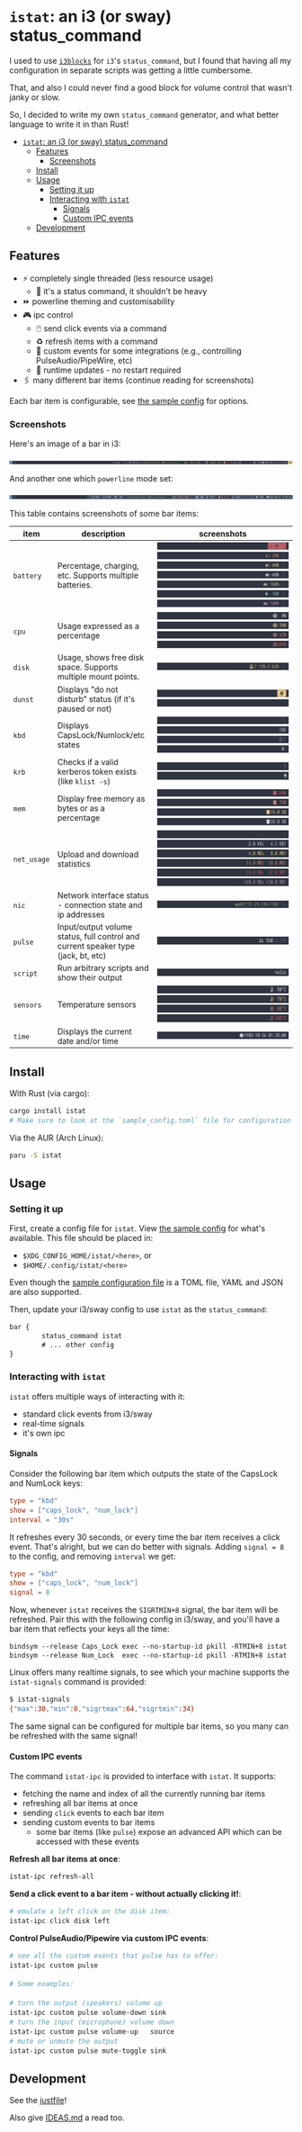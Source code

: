 # `istat`: an i3 (or sway) status_command

I used to use [`i3blocks`](https://github.com/vivien/i3blocks) for `i3`'s `status_command`, but I found that having all
my configuration in separate scripts was getting a little cumbersome.

That, and also I could never find a good block for volume control that wasn't janky or slow.

So, I decided to write my own `status_command` generator, and what better language to write it in than Rust!

- [`istat`: an i3 (or sway) status\_command](#istat-an-i3-or-sway-status_command)
  - [Features](#features)
    - [Screenshots](#screenshots)
  - [Install](#install)
  - [Usage](#usage)
    - [Setting it up](#setting-it-up)
    - [Interacting with `istat`](#interacting-with-istat)
      - [Signals](#signals)
      - [Custom IPC events](#custom-ipc-events)
  - [Development](#development)


## Features

* ⚡ completely single threaded (less resource usage)
  * 🔎 it's a status command, it shouldn't be heavy
* ⏩ powerline theming and customisability
* 🎮 ipc control
  * 🖱️ send click events via a command
  * ♻️ refresh items with a command
  * 📜 custom events for some integrations (e.g., controlling PulseAudio/PipeWire, etc)
  * 🤯 runtime updates - no restart required
* 🖇️ many different bar items (continue reading for screenshots)

Each bar item is configurable, see [the sample config](./sample_config.toml) for options.

### Screenshots

Here's an image of a bar in i3:

![screenshot of i3bar](./.github/assets/full.png)

And another one which `powerline` mode set:

![screenshot of i3bar with powerline](./.github/assets/full-powerline.png)

This table contains screenshots of some bar items:

| item        | description                                                                       | screenshots                                                                                                                                                                                                                                                                                      |
| ----------- | --------------------------------------------------------------------------------- | ------------------------------------------------------------------------------------------------------------------------------------------------------------------------------------------------------------------------------------------------------------------------------------------------ |
| `battery`   | Percentage, charging, etc. Supports multiple batteries.                           | ![](./.github/assets/battery_at_5.png) ![](./.github/assets/battery_at_20.png) ![](./.github/assets/battery_at_40.png) ![](./.github/assets/battery_at_60.png) ![](./.github/assets/battery_at_100.png) ![](./.github/assets/battery_charging.png) ![](./.github/assets/battery_full.png)        |
| `cpu`       | Usage expressed as a percentage                                                   | ![](./.github/assets/cpu_at_0.png) ![](./.github/assets/cpu_at_50.png) ![](./.github/assets/cpu_at_67.png) ![](./.github/assets/cpu_at_100.png)                                                                                                                                                  |
| `disk`      | Usage, shows free disk space. Supports multiple mount points.                     | ![](./.github/assets/disk_default.png)                                                                                                                                                                                                                                                           |
| `dunst`     | Displays "do not disturb" status (if it's paused or not)                          | ![](./.github/assets/dunst_on.png) ![off (invisible)](./.github/assets/dunst_off.png)                                                                                                                                                                                                            |
| `kbd`       | Displays CapsLock/Numlock/etc states                                              | ![](./.github/assets/kbd_all_off.png) ![](./.github/assets/kbd_all_on.png) ![](./.github/assets/kbd_caps_on.png) ![](./.github/assets/kbd_num_on.png)                                                                                                                                            |
| `krb`       | Checks if a valid kerberos token exists (like `klist -s`)                         | ![](./.github/assets/krb_off.png) ![](./.github/assets/krb_on.png)                                                                                                                                                                                                                               |
| `mem`       | Display free memory as bytes or as a percentage                                   | ![](./.github/assets/mem_at_100.png) ![](./.github/assets/mem_at_75.png) ![](./.github/assets/mem_free_50.png) ![](./.github/assets/mem_free_100.png)                                                                                                                                            |
| `net_usage` | Upload and download statistics                                                    | ![](./.github/assets/net_usage_no_traffic.png) ![](./.github/assets/net_usage_threshold_1.png) ![](./.github/assets/net_usage_threshold_2.png) ![](./.github/assets/net_usage_threshold_3.png) ![](./.github/assets/net_usage_threshold_4.png) ![](./.github/assets/net_usage_threshold_max.png) |
| `nic`       | Network interface status - connection state and ip addresses                      | ![](./.github/assets/nic_default.png)                                                                                                                                                                                                                                                            |
| `pulse`     | Input/output volume status, full control and current speaker type (jack, bt, etc) | ![](./.github/assets/pulse_default.png)                                                                                                                                                                                                                                                          |
| `script`    | Run arbitrary scripts and show their output                                       | ![](./.github/assets/script_default.png)                                                                                                                                                                                                                                                         |
| `sensors`   | Temperature sensors                                                               | ![](./.github/assets/sensors_at_50.png) ![](./.github/assets/sensors_at_70.png) ![](./.github/assets/sensors_at_80.png) ![](./.github/assets/sensors_at_100.png)                                                                                                                                 |
| `time`      | Displays the current date and/or time                                             | ![](./.github/assets/time_default.png)                                                                                                                                                                                                                                                           |



## Install

With Rust (via cargo):

```sh
cargo install istat
# Make sure to look at the `sample_config.toml` file for configuration options
```

Via the AUR (Arch Linux):

```sh
paru -S istat
```

## Usage

### Setting it up

First, create a config file for `istat`. View [the sample config](./sample_config.toml) for what's available.
This file should be placed in:

* `$XDG_CONFIG_HOME/istat/<here>`, or
* `$HOME/.config/istat/<here>`

Even though the [sample configuration file](./sample_config.toml) is a TOML file, YAML and JSON are also supported.

Then, update your i3/sway config to use `istat` as the `status_command`:

```
bar {
        status_command istat
        # ... other config
}
```

### Interacting with `istat`

`istat` offers multiple ways of interacting with it:

* standard click events from i3/sway
* real-time signals
* it's own ipc

#### Signals

Consider the following bar item which outputs the state of the CapsLock and NumLock keys:

```toml
type = "kbd"
show = ["caps_lock", "num_lock"]
interval = "30s"
```

It refreshes every 30 seconds, or every time the bar item receives a click event. That's alright, but we can do better with signals.
Adding `signal = 8` to the config, and removing `interval` we get:

```toml
type = "kbd"
show = ["caps_lock", "num_lock"]
signal = 8
```

Now, whenever `istat` receives the `SIGRTMIN+8` signal, the bar item will be refreshed.
Pair this with the following config in i3/sway, and you'll have a bar item that reflects your keys all the time:

```
bindsym --release Caps_Lock exec --no-startup-id pkill -RTMIN+8 istat
bindsym --release Num_Lock  exec --no-startup-id pkill -RTMIN+8 istat
```

Linux offers many realtime signals, to see which your machine supports the `istat-signals` command is provided:

```bash
$ istat-signals
{"max":30,"min":0,"sigrtmax":64,"sigrtmin":34}
```

The same signal can be configured for multiple bar items, so you many can be refreshed with the same signal!

#### Custom IPC events

The command `istat-ipc` is provided to interface with `istat`. It supports:

* fetching the name and index of all the currently running bar items
* refreshing all bar items at once
* sending `click` events to each bar item
* sending custom events to bar items
  * some bar items (like `pulse`) expose an advanced API which can be accessed with these events

**Refresh all bar items at once**:

```bash
istat-ipc refresh-all
```

**Send a click event to a bar item - without actually clicking it!**:

```bash
# emulate a left click on the disk item:
istat-ipc click disk left
```

**Control PulseAudio/Pipewire via custom IPC events**:

```bash
# see all the custom events that pulse has to offer:
istat-ipc custom pulse

# Some examples:

# turn the output (speakers) volume up
istat-ipc custom pulse volume-down sink
# turn the input (microphone) volume down
istat-ipc custom pulse volume-up   source
# mute or unmute the output
istat-ipc custom pulse mute-toggle sink
```

## Development

See the [justfile](./justfile)!

Also give [IDEAS.md](./IDEAS.md) a read too.
